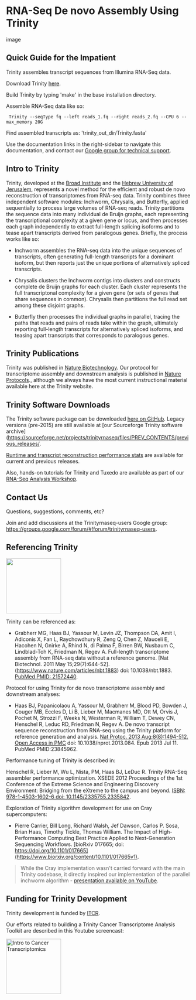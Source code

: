 # RNA-Seq De novo Assembly Using Trinity


image

## Quick Guide for the Impatient
Trinity assembles transcript sequences from Illumina RNA-Seq data.

Download Trinity [here](https://github.com/trinityrnaseq/trinityrnaseq/releases).

Build Trinity by typing 'make' in the base installation directory.

Assemble RNA-Seq data like so:

```
 Trinity --seqType fq --left reads_1.fq --right reads_2.fq --CPU 6 --max_memory 20G 
```

Find assembled transcripts as: 'trinity_out_dir/Trinity.fasta'

Use the documentation links in the right-sidebar to navigate this documentation, and contact our [Google group for technical support](https://github.com/trinityrnaseq/trinityrnaseq/wiki#contact_us).

## Intro to Trinity
Trinity, developed at the [Broad Institute](https://www.broadinstitute.org/) and the [Hebrew University of Jerusalem](https://www.cs.huji.ac.il/), represents a novel method for the efficient and robust de novo reconstruction of transcriptomes from RNA-seq data. Trinity combines three independent software modules: Inchworm, Chrysalis, and Butterfly, applied sequentially to process large volumes of RNA-seq reads. Trinity partitions the sequence data into many individual de Bruijn graphs, each representing the transcriptional complexity at a given gene or locus, and then processes each graph independently to extract full-length splicing isoforms and to tease apart transcripts derived from paralogous genes. Briefly, the process works like so:

- Inchworm assembles the RNA-seq data into the unique sequences of transcripts, often generating full-length transcripts for a dominant isoform, but then reports just the unique portions of alternatively spliced transcripts.

- Chrysalis clusters the Inchworm contigs into clusters and constructs complete de Bruijn graphs for each cluster. Each cluster represents the full transcriptonal complexity for a given gene (or sets of genes that share sequences in common). Chrysalis then partitions the full read set among these disjoint graphs.

- Butterfly then processes the individual graphs in parallel, tracing the paths that reads and pairs of reads take within the graph, ultimately reporting full-length transcripts for alternatively spliced isoforms, and teasing apart transcripts that corresponds to paralogous genes.

## Trinity Publications
Trinity was published in [Nature Biotechnology](https://www.ncbi.nlm.nih.gov/pmc/articles/PMC3571712/). Our protocol for transcriptome assembly and downstream analysis is published in [Nature Protocols](https://www.ncbi.nlm.nih.gov/pmc/articles/PMC3875132/)., although we always have the most current instructional material available here at the Trinity website.

## Trinity Software Downloads

The Trinity software package can be downloaded [here on GitHub](https://github.com/trinityrnaseq/trinityrnaseq/releases). Legacy versions (pre-2015) are still available at [our Sourceforge Trinity software archive](https://sourceforge.net/projects/trinityrnaseq/files/PREV_CONTENTS/previous_releases/.

[Runtime and transcript reconstruction performance stats](https://trinityrnaseq.github.io/performance/) are available for current and previous releases.

Also, hands-on tutorials for Trinity and Tuxedo are available as part of our [RNA-Seq Analysis Workshop](https://github.com/trinityrnaseq/RNASeq_Trinity_Tuxedo_Workshop/wiki).

## Contact Us
Questions, suggestions, comments, etc?

Join and add discussions at the Trinityrnaseq-users Google group: https://groups.google.com/forum/#!forum/trinityrnaseq-users.

## Referencing Trinity
<img src="https://i.ibb.co/bWSP3x9/naturepic.jpg" width="150"/>

Trinity can be referenced as:
- Grabherr MG, Haas BJ, Yassour M, Levin JZ, Thompson DA, Amit I, Adiconis X, Fan L, Raychowdhury R, Zeng Q, Chen Z, Mauceli E, Hacohen N, Gnirke A, Rhind N, di Palma F, Birren BW, Nusbaum C, Lindblad-Toh K, Friedman N, Regev A. Full-length transcriptome assembly from RNA-seq data without a reference genome. [Nat Biotechnol. 2011 May 15;29(7):644-52].(https://www.nature.com/articles/nbt.1883) doi: 10.1038/nbt.1883. [PubMed PMID: 21572440](https://pubmed.ncbi.nlm.nih.gov/21572440/).

Protocol for using Trinity for de novo transcriptome assembly and downstream analyses:

- Haas BJ, Papanicolaou A, Yassour M, Grabherr M, Blood PD, Bowden J, Couger MB, Eccles D, Li B, Lieber M, Macmanes MD, Ott M, Orvis J, Pochet N, Strozzi F, Weeks N, Westerman R, William T, Dewey CN, Henschel R, Leduc RD, Friedman N, Regev A. De novo transcript sequence reconstruction from RNA-seq using the Trinity platform for reference generation and analysis. [Nat Protoc. 2013 Aug;8(8):1494-512. Open Access in PMC](https://www.nature.com/articles/nprot.2013.084) doi: 10.1038/nprot.2013.084. Epub 2013 Jul 11. PubMed PMID:23845962.

Performance tuning of Trinity is described in:

Henschel R, Lieber M, Wu L, Nista, PM, Haas BJ, LeDuc R. Trinity RNA-Seq assembler performance optimization. XSEDE 2012 Proceedings of the 1st Conference of the Extreme Science and Engineering Discovery Environment: Bridging from the eXtreme to the campus and beyond. [ISBN: 978-1-4503-1602-6 doi: 10.1145/2335755.2335842](https://dl.acm.org/doi/10.1145/2335755.2335842).

Exploration of Trinity algorithm development for use on Cray supercomputers:

- Pierre Carrier, Bill Long, Richard Walsh, Jef Dawson, Carlos P. Sosa, Brian Haas, Timothy Tickle, Thomas William. The Impact of High-Performance Computing Best Practice Applied to Next-Generation Sequencing Workflows. [bioRxiv 017665; doi: https://doi.org/10.1101/017665](https://www.biorxiv.org/content/10.1101/017665v1).

> While the Cray implementation wasn't carried forward with the main Trinity codebase, it directly inspired our implementation of the parallel inchworm algorithm - [presentation available on YouTube](https://www.youtube.com/watch?v=thHLF3eCl5Q).

## Funding for Trinity Development

Trinity development is funded by [ITCR](https://itcr.cancer.gov/).

Our efforts related to building a Trinity Cancer Transcriptome Analysis Toolkit are described in this Youtube screencast:

[<img src="https://www.science.org/cms/10.1126/science.1254257/asset/979aa7be-8339-4540-9a5f-a41b12f8429a/assets/graphic/344_1396_f1.jpeg" alt="Intro to Cancer Transcriptomics" width="150px"/>](https://www.youtube.com/watch?v=9ky5NwV45qYE)
